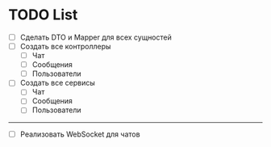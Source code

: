 # TODO List

- [ ] Сделать DTO и Mapper для всех сущностей
- [ ] Создать все контроллеры
  - [ ] Чат
  - [ ] Сообщения
  - [ ] Пользователи
- [ ] Создать все сервисы
    - [ ] Чат
    - [ ] Сообщения
    - [ ] Пользователи

---

- [ ] Реализовать WebSocket для чатов